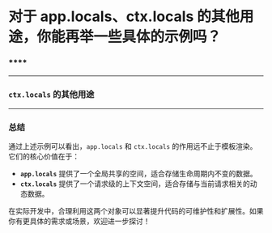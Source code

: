 # 对于 app.locals、ctx.locals 的其他用途，你能再举一些具体的示例吗？

### ****


---

### **`ctx.locals` 的其他用途**






---

### **总结**

通过上述示例可以看出，`app.locals` 和 `ctx.locals` 的作用远不止于模板渲染。它们的核心价值在于：

- **`app.locals`** 提供了一个全局共享的空间，适合存储生命周期内不变的数据。
- **`ctx.locals`** 提供了一个请求级的上下文空间，适合存储与当前请求相关的动态数据。

在实际开发中，合理利用这两个对象可以显著提升代码的可维护性和扩展性。如果你有更具体的需求或场景，欢迎进一步探讨！
